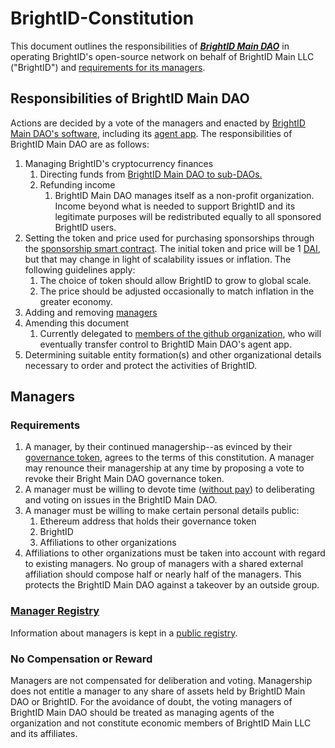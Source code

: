 # BrightID-Constitution
This document outlines the responsibilities of ***[BrightID Main DAO](https://mainnet.aragon.org/#/brightid)*** in operating BrightID's open-source network on behalf of BrightID Main LLC ("BrightID") and [requirements for its managers](#requirements).

## Responsibilities of BrightID Main DAO
Actions are decided by a vote of the managers and enacted by [BrightID Main DAO's software](https://mainnet.aragon.org/#/brightid), including its [agent app](https://mainnet.aragon.org/#/brightid/apps/). The responsibilities of BrightID Main DAO are as follows:

1. Managing BrightID's cryptocurrency finances
    1. Directing funds from [BrightID Main DAO to sub-DAOs.](https://docs.google.com/document/d/1F8rrUcrAIsKEVmxvfx8sLf2JyqAmtoAmfssDwZ0b2TM/edit?usp=sharing)
    1. Refunding income
        1. BrightID Main DAO manages itself as a non-profit organization. Income beyond what is needed to support BrightID and its legitimate purposes will be redistributed equally to all sponsored BrightID users. 
1. Setting the token and price used for purchasing sponsorships through the [sponsorship smart contract](https://github.com/BrightID/Sponsorship-Subscriptions-SmartContracts). The initial token and price will be 1 [DAI](https://makerdao.com/en/), but that may change in light of scalability issues or inflation. The following guidelines apply:
    1. The choice of token should allow BrightID to grow to global scale.
    1. The price should be adjusted occasionally to match inflation in the greater economy.
1. Adding and removing [managers](#membership)
1. Amending this document
    1. Currently delegated to [members of the github organization](https://github.com/orgs/BrightID/people), who will eventually transfer control to BrightID Main DAO's agent app.
1. Determining suitable entity formation(s) and other organizational details necessary to order and protect the activities of BrightID.

## Managers
### Requirements
1. A manager, by their continued managership--as evinced by their [governance token](https://mainnet.aragon.org/#/brightid/0x983dd5e5ce0f33774f49666e00d6a820ff8d8a07/), agrees to the terms of this constitution. A manager may renounce their managership at any time by proposing a vote to revoke their Bright Main DAO governance token.
1. A manager must be willing to devote time ([without pay](#no-compensation-or-reward)) to deliberating and voting on issues in the BrightID Main DAO.
1. A manager must be willing to make certain personal details public:
    1. Ethereum address that holds their governance token
    1. BrightID
    1. Affiliations to other organizations
1. Affiliations to other organizations must be taken into account with regard to existing managers. No group of managers with a shared external affiliation should compose half or nearly half of the managers. This protects the BrightID Main DAO against a takeover by an outside group.
### [Manager Registry](https://docs.google.com/spreadsheets/d/1z75VFvDPQK5oFmqpQ8vE_KUkHUSKdobNCchQR-gtPec/edit?usp=sharing)
Information about managers is kept in a [public registry](https://docs.google.com/spreadsheets/d/1z75VFvDPQK5oFmqpQ8vE_KUkHUSKdobNCchQR-gtPec/edit?usp=sharing). 
### No Compensation or Reward
Managers are not compensated for deliberation and voting. Managership does not entitle a manager to any share of assets held by BrightID Main DAO or BrightID. For the avoidance of doubt, the voting managers of BrightID Main DAO should be treated as managing agents of the organization and not constitute economic members of BrightID Main LLC and its affiliates.

